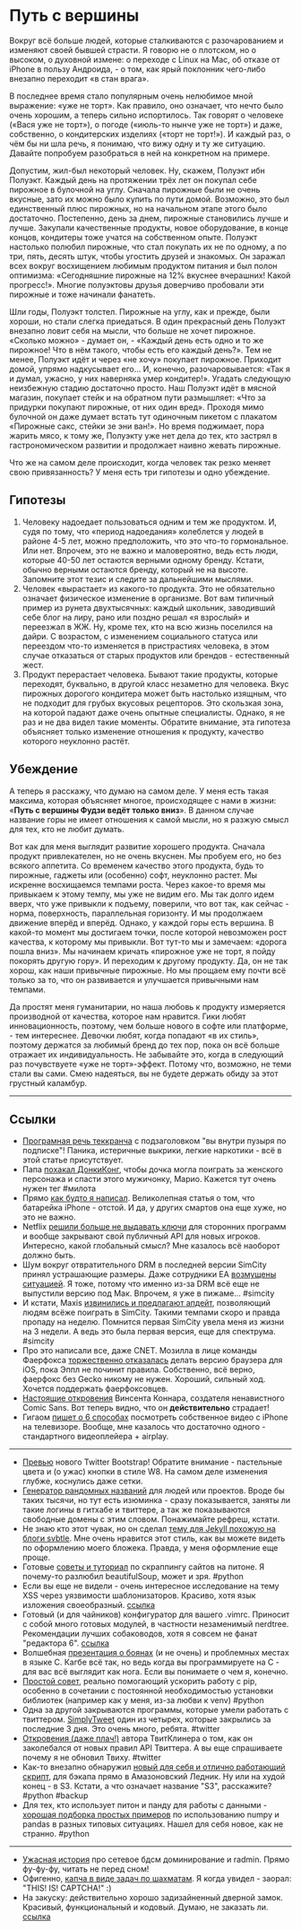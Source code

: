 # Путь с вершины

Вокруг всё больше людей, которые сталкиваются с разочарованием и изменяют своей бывшей страсти. Я говорю не о плотском, но о высоком, о духовной измене: о переходе с Linux на  Mac, об отказе от iPhone в пользу Андроида, - о том, как ярый поклонник чего-либо внезапно переходит «в стан врага».

В последнее время стало популярным очень нелюбимое мной выражение: «уже не торт». Как правило, оно означает, что нечто было очень хорошим, а теперь сильно испортилось. Так говорят о человеке («Вася уже не торт»), о погоде («июль-то нынче уже не торт») и даже, собственно, о кондитерских изделиях («торт не торт!»). И каждый раз, о чём бы ни шла речь, я понимаю, что вижу одну и ту же ситуацию. Давайте попробуем разобраться в ней на конкретном на примере.

Допустим, жил-был некоторый человек. Ну, скажем, Полуэкт ибн Полуэкт. Каждый день на протяжении трёх лет он покупал себе пирожное в булочной на углу. Сначала пирожные были не очень вкусные, зато их можно было купить по пути домой. Возможно, это был единственный плюс пирожных, но на начальном этапе этого было достаточно. Постепенно, день за днем, пирожные становились лучше и лучше. Закупали качественные продукты, новое оборудование, в конце концов, кондитеры тоже учатся на собственном опыте. Полуэкт настолько полюбил пирожные, что стал покупать их не по одному, а по три, пять, десять штук, чтобы угостить друзей и знакомых. Он заражал всех вокруг восхищением любимым продуктом питания и был полон оптимизма: «Сегодняшние пирожные на 12% вкуснее вчерашних! Какой прогресс!». Многие полуэктовы друзья доверчиво пробовали эти пирожные и тоже начинали фанатеть.

Шли годы, Полуэкт толстел. Пирожные на углу, как и прежде, были хороши, но стали слегка приедаться. В один прекрасный день Полуэкт внезапно ловит себя на мысли, что больше не хочет пирожное. «Сколько можно» - думает он, - «Каждый день есть одно и то же пирожное! Что в нём такого, чтобы есть его каждый день?». Тем не менее, Полуэкт идёт и через «не хочу» покупает пирожное. Приходит домой, упрямо надкусывает его… И, конечно, разочаровывается: «Так я и думал, ужасно, у них наверняка умер кондитер!». Угадать следующую неизбежную стадию достаточно просто. Наш Полуэкт идёт в мясной магазин, покупает стейк и на обратном пути размышляет: «Что за придурки покупают пирожные, от них один вред». Проходя мимо булочной он даже думает встать тут одиночным пикетом с плакатом «Пирожные сакс, стейки зе эни ван!». Но время поджимает, пора жарить мясо, к тому же, Полуэкту уже нет дела до тех, кто застрял в гастрономическом развитии и продолжает наивно жевать пирожные. 

Что же на самом деле происходит, когда человек так резко меняет свою привязанность? У меня есть три гипотезы и одно убеждение.

## Гипотезы

1. Человеку надоедает пользоваться одним и тем же продуктом. И, судя по тому, что «период надоедания» колеблется у людей в районе 4-5 лет, можно предположить, что это что-то гормональное. 
Или нет.
Впрочем, это не важно и маловероятно, ведь есть люди, которые 40-50 лет остаются верными одному бренду. Кстати, обычно верными остаются бренду, который не на высоте. Запомните этот тезис и следите за дальнейшими мыслями.
2. Человек «вырастает» из какого-то продукта. Это не обязательно означает физическое изменение в организме. Вот вам типичный пример из рунета двухтысячных: каждый школьник, заводивший себе блог на лиру, рано или поздно решал «я взрослый» и переезжал в ЖЖ. Ну, кроме тех, кто на всю жизнь поселился на дайри. С возрастом, с изменением социального статуса или переездом что-то изменяется в пристрастиях человека, в этом случае отказаться от старых продуктов или брендов - естественный жест.
3. Продукт перерастает человека. Бывают такие продукты, которые переходят, буквально, в другой класс незаметно для человека. Вкус пирожных дорогого кондитера может быть настолько изящным, что не подходит для грубых вкусовых рецепторов. Это скользкая зона, на которой падают даже очень опытные специалисты. Однако, я не раз и не два видел такие моменты. Обратите внимание, эта гипотеза объясняет только изменение отношения к продукту, качество которого неуклонно растёт.

## Убеждение

А теперь я расскажу, что думаю на самом деле. У меня есть такая максима, которая объясняет многое, происходящее с нами в жизни: «**Путь с вершины Фудзи ведёт только вниз**». В данном случае название горы не имеет отношения к самой мысли, но я разжую смысл для тех, кто не любит думать.

Вот как для меня выглядит развитие хорошего продукта. Сначала продукт привлекателен, но не очень вкуснен. Мы пробуем его, но без всякого аппетита. Со временем качество этого продукта, будь то пирожные, гаджеты или (особенно) софт, неуклонно растет. Мы искренне восхищаемся темпами роста. Через какое-то время мы привыкаем к этому темпу, мы уже не видим его. Мы так долго идем вверх, что уже привыкли к подъему, поверили, что вот так, как сейчас - норма, поверхность, параллельная горизонту. И мы продолжаем движение вперёд и вперёд. Однако, у каждой горы есть вершина. В какой-то момент мы достигаем точки, после которой невозможен рост качества, к которому мы привыкли. Вот тут-то мы и замечаем: «дорога пошла вниз». Мы начинаем кричать «пирожное уже не торт, я пойду покорять другую гору». И переходим к другому продукту. Да, он не так хорош, как наши привычные пирожные. Но мы прощаем ему почти всё только за то, что он развивается и улучшается привычными нам темпами.

Да простят меня гуманитарии, но наша любовь к продукту измеряется производной от качества, которое нам нравится. Гики любят инновационность, поэтому, чем больше нового в софте или платформе, - тем интереснее. Девочки любят, когда попадают «в их стиль», поэтому держатся за любимый бренд до тех пор, пока он всё больше отражает их индивидуальность. Не забывайте это, когда в следующий раз почувствуете «уже не торт»-эффект. Потому что, возможно, не теми стали вы сами. Смею надеяться, вы не будете держать обиду за этот грустный каламбур.

-----

## Ссылки

* [Програмная речь теккранча](http://techcrunch.com/2013/03/10/are-we-in-a-subscription-bubble/) с подзаголовком "вы внутри пузыря по подписке"! Паника, истеричные выкрики, легкие наркотики - всё в этой статье присутствует.
* Папа [похакал ДонкиКонг](http://arstechnica.com/gaming/2013/03/dad-hacks-donkey-kong-for-his-daughter-princess-pauline-now-saves-mario/), чтобы дочка могла поиграть за женского персонажа и спасти этого мужичонку, Марио. Кажется тут очень нужен тег #милота
* Прямо [как будто я написал](http://thenextweb.com/apple/2013/03/09/the-iphone-battery-intervention/). Великолепная статья о том, что батарейка iPhone - отстой. И да, у других смартов она еще хуже, но это не важно.
* Netflix [решили больше не выдавать ключи](http://developer.netflix.com/blog/read/Changes_to_the_Public_API_Program) для сторонних программ и вообще закрывают свой публичный API для новых игроков. Интересно, какой глобальный смысл? Мне казалось всё наоборот должно быть.
* Шум вокруг отвратительного DRM в последней версии SimCity принял устрашающие размеры. Даже сотрудники EA [возмущены ситуацией](http://www.forbes.com/sites/insertcoin/2013/03/08/ea-employee-chastizes-company-over-simcity-in-public-letter/). Я тоже, потому что именно из-за DRM всё еще не выпустили версию под Мак. Впрочем, я уже в пижаме... #simcity
* И кстати, Maxis [извинились и предлагают апдейт](http://www.ign.com/articles/2013/03/09/maxis-apologizes-offers-simcity-players-free-ea-game), позволяющий людям всёже поиграть в SimCity. Такими темпами скоро и правда пропаду на неделю. Помнится первая SimCity увела меня из жизни на 3 недели. А ведь это была первая версия, еще для спектрума. #simcity
* Про это написали все, даже CNET. Мозилла в лице команды Фаерфокса [торжественно отказалась](http://news.cnet.com/8301-14013_3-57573440/mozilla-says-no-plans-to-return-to-ios/) делать версию браузера для iOS, пока Эппл не починит правила. Собственно, всё верно, фаерфокс без Gecko никому не нужен. Хороший, сильный ход. Хочется поддержать фаерфоксовцев.
* [Настоящие откровения](http://www.connare.com/whycomic.htm) Винсента Коннара, создателя ненавистного Comic Sans. Вот теперь видно, что он **действительно** страдает!
* Гигаом [пишет о 6 способах](http://gigaom.com/2013/03/08/6-ways-to-watch-your-own-videos-from-your-iphone-or-mac-on-your-tv/) посмотреть собственное видео с iPhone на телевизоре. Вообще, мне казалось что достаточно одного - стандартного видеоплейера + airplay.

-----

* [Превью](http://rc.getbootstrap.com/css/) нового Twitter Bootstrap! Обратите внимание - пастельные цвета и (о ужас) кнопки в стиле W8. На самом деле изменения глубже, коснулись даже сетки.
* [Генератор рандомных названий](http://www.usernique.com/) для людей или проектов. Вроде бы таких тысячи, но тут есть изюминка - сразу показывается, заняты ли такие логины в гитхабе и твиттере, а так же показываются свободные домены с этим словом. Понажимайте рефреш, кстати.
* Не знаю кто этот чувак, но он сделал [тему для Jekyll похожую на блоги svbtle](http://orlando.delagui.la/code/2013/03/10/svbtle-theme-for-jekyll.html#kudo). Мне очень нравится этот стиль, как вы можете видеть по оформлению моего бложека. Правда, у меня оформление еще проще.
* Готовые [советы и туториал](http://www.gregreda.com/2013/03/03/web-scraping-101-with-python/) по скраппингу сайтов на питоне. Я почему-то разлюбил beautifulSoup, может и зря. #python
* Если вы еще не видели - очень интересное исследование на тему XSS через уязвимости шаблонизаторов. Красиво, хотя язык изложения своеобразный. [ссылка](https://js-quasis-libraries-and-repl.googlecode.com/svn/trunk/safetemplate.html)
* Готовый (и для чайников) конфигуратор для вашего .vimrc. Приносит с собой много готовых модулей, в частности незаменимый nerdtree. Рекомендации лучших собаководов, хотя я совсем не фанат "редактора 6". [ссылка](http://yoursachet.com/)
* Волшебная [презентация о боянах](https://docs.google.com/presentation/d/1h49gY3TSiayLMXYmRMaAEMl05FaJ-Z6jDOWOz3EsqqQ/preview?usp=sharing&pli=1&sle=true#slide=id.p) (и не очень) и проблемных местах в языке C. Кагбе всё так, но ведь когда вы программируете на C - для вас всё выглядит как нога. Если вы понимаете о чем я, конечно.
* [Простой совет](http://tartley.com/?p=1423), реально помогающий ускорить работу с pip, особенно в сочетании с постоянной необходимостью установки библиотек (например как у меня, из-за любви к venv) #python
* Одна за другой закрываются программы, которые умели работать с твиттером. [SimplyTweet](http://motionobj.com/blog/saying-goodbye-to-simplytweet) один из четырех, которые закрылись за последние 3 дня. Это очень много, ребята. #twitter
* [Откровения (даже плач!)](http://thetwitcleaner.com/blog/goodbye) автора ТвитКлинера о том, как он заколебался от новых правил API Твиттера. А вы еще спрашиваете почему я не обновил Твиху.  #twitter
* Как-то внезапно обнаружил [новый для себя и отлично работающий скрипт](http://docs.bakthat.io/en/latest/), для бэкапа прямо в Амазоновский Ледник. Ну или на худой конец - в S3. Кстати, а что означает название  "S3", расскажите? #python #backup
* Для тех, кто использует питон и панду для работы с данными - [хорошая подборка простых примеров](http://manishamde.github.com/blog/2013/03/07/pandas-and-python-top-10/) по использованию numpy и pandas в разных типовых ситуациях. Нашел для себя новое, как не странно. #python

------
* [Ужасная история](http://arstechnica.com/tech-policy/2013/03/rat-breeders-meet-the-men-who-spy-on-women-through-their-webcams/) про сетевое бдсм доминирование и radmin. Прямо фу-фу-фу, читать не перед сном! 
* Офигенно, [капча в виде задач по шахматам](http://en.lichess.org/forum/general-chess-discussion/form). Я когда увидел - заорал: "THIS! IS! CAPTCHA!" :) 
* На закуску: действительно хорошо задизайненный дверной замок. Красивый, функциональный и кодовый. Думаю, не заказать ли.  [ссылка](http://scottbarstow.com/the-really-well-designed-combination-lock/)
